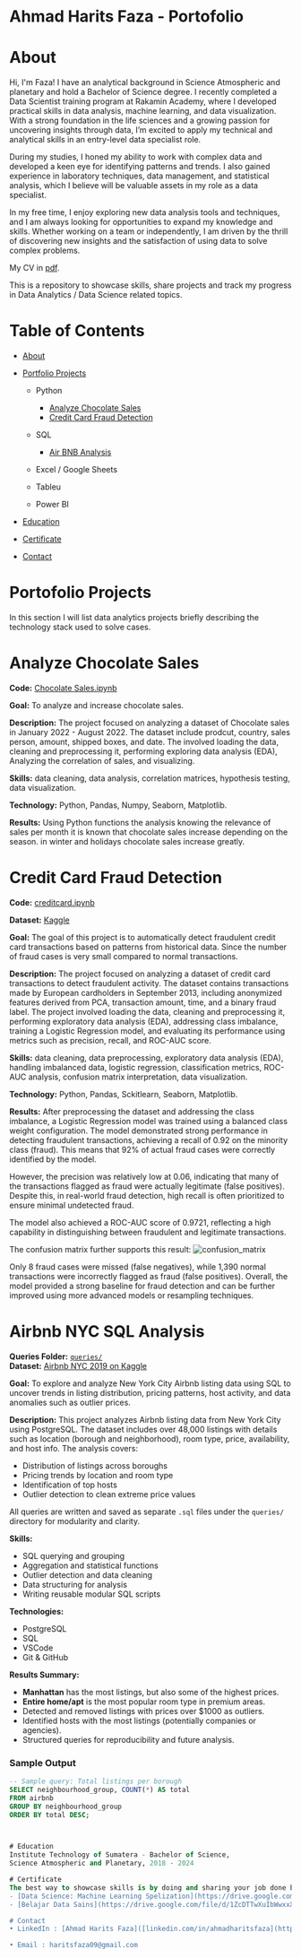 # Ahmad Harits Faza - Portofolio
# About
Hi, I'm Faza! I have an analytical background in Science Atmospheric and planetary and hold a Bachelor of Science degree. I recently completed a Data Scientist training program at Rakamin Academy, where I developed practical skills in data analysis, machine learning, and data visualization. With a strong foundation in the life sciences and a growing passion for uncovering insights through data, I’m excited to apply my technical and analytical skills in an entry-level data specialist role.

During my studies, I honed my ability to work with complex data and developed a keen eye for identifying patterns and trends. I also gained experience in laboratory techniques, data management, and statistical analysis, which I believe will be valuable assets in my role as a data specialist.

In my free time, I enjoy exploring new data analysis tools and techniques, and I am always looking for opportunities to expand my knowledge and skills. Whether working on a team or independently, I am driven by the thrill of discovering new insights and the satisfaction of using data to solve complex problems.

My CV in [pdf](https://github.com/haritsfaza/Portofolio/blob/main/CV%20ATS%20AHMAD%20HARITS%20FAZA.pdf).

This is a repository to showcase skills, share projects and track my progress in Data Analytics / Data Science related topics.

# Table of Contents
-	[About](https://github.com/haritsfaza/Data-Analyst-Portofolio/blob/main/README.md#about)

- [Portfolio Projects](https://github.com/haritsfaza/Data-Analyst-Portofolio/edit/main/README.md#contact)

  - Python
  
    - [Analyze Chocolate Sales](https://github.com/haritsfaza/Portofolio/blob/main/README.md#analyze-chocolate-sales)
    - [Credit Card Fraud Detection](https://github.com/haritsfaza/haritsfaza/edit/main/README.md#credit-card-fraud-detection)
    
  - SQL
    - [Air BNB Analysis](https://github.com/haritsfaza/haritsfaza/blob/main/README.md#airbnb-nyc-sql-analysis)
  
  -	Excel / Google Sheets
  
  -	Tableu
  
  -	Power BI
  
- [Education](https://github.com/haritsfaza/Data-Analyst-Portofolio/edit/main/README.md#certificate)

- [Certificate](https://github.com/haritsfaza/Data-Analyst-Portofolio/edit/main/README.md#certificate)

- [Contact](https://github.com/haritsfaza/Data-Analyst-Portofolio/edit/main/README.md#contact)

# Portofolio Projects

In this section I will list data analytics projects briefly describing the technology stack used to solve cases.

# Analyze Chocolate Sales
**Code:** [Chocolate Sales.ipynb](https://github.com/haritsfaza/Chocolate-Sales/blob/main/Chocolate%20Sales.ipynb)

**Goal:** To analyze and increase chocolate sales.

**Description:** The project focused on analyzing a dataset of Chocolate sales in January 2022 - August 2022. The dataset include prodcut, country, sales person, amount, shipped boxes, and date. The involved loading the data, cleaning and preprocessing it, performing exploring data analysis (EDA), Analyzing the correlation of sales, and visualizing.

**Skills:** data cleaning, data analysis, correlation matrices, hypothesis testing, data visualization.

**Technology:**  Python, Pandas, Numpy, Seaborn, Matplotlib.

**Results:** Using Python functions the analysis knowing the relevance of sales per month it is known that chocolate sales increase depending on the season. in winter and holidays chocolate sales increase greatly.

# Credit Card Fraud Detection
**Code:** [creditcard.ipynb](https://github.com/haritsfaza/credit-card-fraud-detection/blob/main/creditcard.ipynb)

**Dataset:** [Kaggle](https://www.kaggle.com/datasets/mlg-ulb/creditcardfraud)

**Goal:** The goal of this project is to automatically detect fraudulent credit card transactions based on patterns from historical data. Since the number of fraud cases is very small compared to normal transactions.

**Description:** The project focused on analyzing a dataset of credit card transactions to detect fraudulent activity. The dataset contains transactions made by European cardholders in September 2013, including anonymized features derived from PCA, transaction amount, time, and a binary fraud label. The project involved loading the data, cleaning and preprocessing it, performing exploratory data analysis (EDA), addressing class imbalance, training a Logistic Regression model, and evaluating its performance using metrics such as precision, recall, and ROC-AUC score.

**Skills:** data cleaning, data preprocessing, exploratory data analysis (EDA), handling imbalanced data, logistic regression, classification metrics, ROC-AUC analysis, confusion matrix interpretation, data visualization.

**Technology:**  Python, Pandas, Sckitlearn, Seaborn, Matplotlib.

**Results:** After preprocessing the dataset and addressing the class imbalance, a Logistic Regression model was trained using a balanced class weight configuration. The model demonstrated strong performance in detecting fraudulent transactions, achieving a recall of 0.92 on the minority class (fraud). This means that 92% of actual fraud cases were correctly identified by the model.

However, the precision was relatively low at 0.06, indicating that many of the transactions flagged as fraud were actually legitimate (false positives). Despite this, in real-world fraud detection, high recall is often prioritized to ensure minimal undetected fraud.

The model also achieved a ROC-AUC score of 0.9721, reflecting a high capability in distinguishing between fraudulent and legitimate transactions.

The confusion matrix further supports this result:
![confusion_matrix](https://github.com/user-attachments/assets/78372e13-c46c-4b53-b638-51a8c38d8613)


Only 8 fraud cases were missed (false negatives), while 1,390 normal transactions were incorrectly flagged as fraud (false positives). Overall, the model provided a strong baseline for fraud detection and can be further improved using more advanced models or resampling techniques.

# Airbnb NYC SQL Analysis

**Queries Folder:** [`queries/`](./queries)  
**Dataset:** [Airbnb NYC 2019 on Kaggle](https://www.kaggle.com/datasets/dgomonov/new-york-city-airbnb-open-data)

**Goal:** To explore and analyze New York City Airbnb listing data using SQL to uncover trends in listing distribution, pricing patterns, host activity, and data anomalies such as outlier prices.

**Description:** This project analyzes Airbnb listing data from New York City using PostgreSQL. The dataset includes over 48,000 listings with details such as location (borough and neighborhood), room type, price, availability, and host info. The analysis covers:

- Distribution of listings across boroughs
- Pricing trends by location and room type
- Identification of top hosts
- Outlier detection to clean extreme price values

All queries are written and saved as separate `.sql` files under the `queries/` directory for modularity and clarity.

**Skills:**

- SQL querying and grouping
- Aggregation and statistical functions
- Outlier detection and data cleaning
- Data structuring for analysis
- Writing reusable modular SQL scripts

**Technologies:**

- PostgreSQL
- SQL
- VSCode
- Git & GitHub

**Results Summary:**

- **Manhattan** has the most listings, but also some of the highest prices.
- **Entire home/apt** is the most popular room type in premium areas.
- Detected and removed listings with prices over \$1000 as outliers.
- Identified hosts with the most listings (potentially companies or agencies).
- Structured queries for reproducibility and future analysis.

### Sample Output

```sql
-- Sample query: Total listings per borough
SELECT neighbourhood_group, COUNT(*) AS total
FROM airbnb
GROUP BY neighbourhood_group
ORDER BY total DESC;



# Education
Institute Technology of Sumatera - Bachelor of Science,
Science Atmospheric and Planetary, 2018 - 2024

# Certificate
The best way to showcase skills is by doing and sharing your job done but sometimes certificates appear to be as an indirect result. Here's a list of the ones I have (in reverse-chronological order, with the date of completion in brackets):
- [Data Science: Machine Learning Spelization](https://drive.google.com/file/d/1P7XEoJtGfgWbxlEpxZpju7NOrJAjUBaE/view?usp=sharing) - Rakamin Academy (Oktober 2024 - March 2025) 
- [Belajar Data Sains](https://drive.google.com/file/d/1ZcDTTwXuIbWwxxXeHk_3z-P7-e-JtlcU/view?usp=sharing) - Dicoding (December 2024 - January 2025)

# Contact
• LinkedIn : [Ahmad Harits Faza]([linkedin.com/in/ahmadharitsfaza](https://www.linkedin.com/in/ahmadharitsfaza/))

• Email : haritsfaza09@gmail.com

